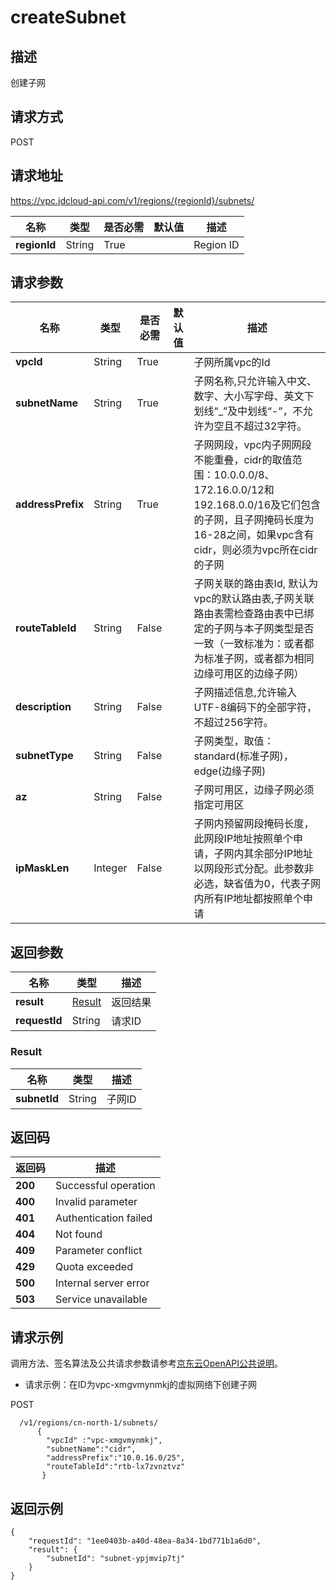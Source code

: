 # createSubnet


## 描述
创建子网

## 请求方式
POST

## 请求地址
https://vpc.jdcloud-api.com/v1/regions/{regionId}/subnets/

|名称|类型|是否必需|默认值|描述|
|---|---|---|---|---|
|**regionId**|String|True| |Region ID|

## 请求参数
|名称|类型|是否必需|默认值|描述|
|---|---|---|---|---|
|**vpcId**|String|True| |子网所属vpc的Id|
|**subnetName**|String|True| |子网名称,只允许输入中文、数字、大小写字母、英文下划线“_”及中划线“-”，不允许为空且不超过32字符。|
|**addressPrefix**|String|True| |子网网段，vpc内子网网段不能重叠，cidr的取值范围：10.0.0.0/8、172.16.0.0/12和192.168.0.0/16及它们包含的子网，且子网掩码长度为16-28之间，如果vpc含有cidr，则必须为vpc所在cidr的子网|
|**routeTableId**|String|False| |子网关联的路由表Id, 默认为vpc的默认路由表,子网关联路由表需检查路由表中已绑定的子网与本子网类型是否一致（一致标准为：或者都为标准子网，或者都为相同边缘可用区的边缘子网）|
|**description**|String|False| |子网描述信息,允许输入UTF-8编码下的全部字符，不超过256字符。|
|**subnetType**|String|False| |子网类型，取值：standard(标准子网)，edge(边缘子网)|
|**az**|String|False| |子网可用区，边缘子网必须指定可用区|
|**ipMaskLen**|Integer|False| |子网内预留网段掩码长度，此网段IP地址按照单个申请，子网内其余部分IP地址以网段形式分配。此参数非必选，缺省值为0，代表子网内所有IP地址都按照单个申请|


## 返回参数
|名称|类型|描述|
|---|---|---|
|**result**|[Result](createSubnet#user-content-result)|返回结果|
|**requestId**|String|请求ID|

### <div id="user-content-result">Result</div>
|名称|类型|描述|
|---|---|---|
|**subnetId**|String|子网ID|

## 返回码
|返回码|描述|
|---|---|
|**200**|Successful operation|
|**400**|Invalid parameter|
|**401**|Authentication failed|
|**404**|Not found|
|**409**|Parameter conflict|
|**429**|Quota exceeded|
|**500**|Internal server error|
|**503**|Service unavailable|

## 请求示例
调用方法、签名算法及公共请求参数请参考[京东云OpenAPI公共说明](https://docs.jdcloud.com/common-declaration/api/introduction)。
- 请求示例：在ID为vpc-xmgvmynmkj的虚拟网络下创建子网

POST
```
  /v1/regions/cn-north-1/subnets/
      {
        "vpcId" :"vpc-xmgvmynmkj",
        "subnetName":"cidr",
        "addressPrefix":"10.0.16.0/25",
        "routeTableId":"rtb-lx7zvnztvz"
       }

```

## 返回示例
```
{
    "requestId": "1ee0403b-a40d-48ea-8a34-1bd771b1a6d0", 
    "result": {
        "subnetId": "subnet-ypjmvip7tj"
    }
}
```
